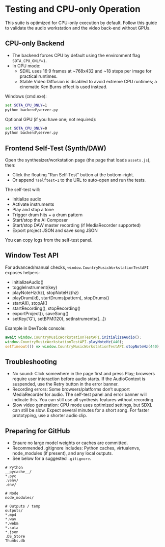 # Testing and CPU-only Operation

This suite is optimized for CPU-only execution by default. Follow this guide to validate the audio workstation and the video back-end without GPUs.

## CPU-only Backend

- The backend forces CPU by default using the environment flag `SOTA_CPU_ONLY=1`.
- In CPU mode:
  - SDXL uses 16:9 frames at ~768x432 and ~18 steps per image for practical runtimes.
  - Stable Video Diffusion is disabled to avoid extreme CPU runtimes; a cinematic Ken Burns effect is used instead.

Windows (cmd.exe):

```cmd
set SOTA_CPU_ONLY=1
python backend\server.py
```

Optional GPU (if you have one; not required):

```cmd
set SOTA_CPU_ONLY=0
python backend\server.py
```

## Frontend Self-Test (Synth/DAW)

Open the synthesizer/workstation page (the page that loads `assets.js`), then:

- Click the floating "Run Self-Test" button at the bottom-right.
- Or append `?selftest=1` to the URL to auto-open and run the tests.

The self-test will:
- Initialize audio
- Activate instruments
- Play and stop a tone
- Trigger drum hits + a drum pattern
- Start/stop the AI Composer
- Start/stop DAW master recording (if MediaRecorder supported)
- Export project JSON and save song JSON

You can copy logs from the self-test panel.

## Window Test API

For advanced/manual checks, `window.CountryMusicWorkstationTestAPI` exposes helpers:

- initializeAudio()
- toggleInstrument(key)
- playNoteHz(hz), stopNoteHz(hz)
- playDrum(id), startDrums(pattern), stopDrums()
- startAI(), stopAI()
- startRecording(), stopRecording()
- exportProject(), saveSong()
- setKey('G'), setBPM(120), setInstruments([...])

Example in DevTools console:

```js
await window.CountryMusicWorkstationTestAPI.initializeAudio();
window.CountryMusicWorkstationTestAPI.playNoteHz(440);
setTimeout(() => window.CountryMusicWorkstationTestAPI.stopNoteHz(440), 400);
```

## Troubleshooting

- No sound: Click somewhere in the page first and press Play; browsers require user interaction before audio starts. If the AudioContext is suspended, use the Retry button in the error banner.
- Recording errors: Some browsers/platforms don’t support MediaRecorder for audio. The self-test panel and error banner will indicate this. You can still use all synthesis features without recording.
- Slow video generation: CPU mode uses optimized settings, but SDXL can still be slow. Expect several minutes for a short song. For faster prototyping, use a shorter audio clip.

## Preparing for GitHub

- Ensure no large model weights or caches are committed.
- Recommended .gitignore includes: Python caches, virtualenvs, node_modules (if present), and any local outputs.
- See below for a suggested `.gitignore`.

```
# Python
__pycache__/
*.pyc
.venv/
.env/

# Node
node_modules/

# Outputs / temp
outputs/
*.mp4
*.wav
*.webm
*.sota
*.json
.DS_Store
Thumbs.db
```
